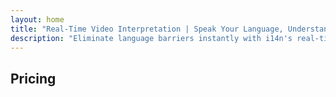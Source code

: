 ```yaml
---
layout: home
title: "Real-Time Video Interpretation | Speak Your Language, Understand All"
description: "Eliminate language barriers instantly with i14n's real-time video interpretation. Join meetings in your native language while everyone understands perfectly. Why learn a new language when technology can bridge the gap?"
---
```


<!-- text="Focus on growth — let iMind handle the languages." -->
<!-- text="Classrooms take years; iMind delivers real-time understanding today, in every language."> -->
<!-- text="Understand instantly — without learning foreign languages" -->

<HeroSection
title="Live **Interpretation** Video Meetings"
text="For companies where **language barriers** mean lost deals, delays, and costly mistakes.">
<AuthButton text="Try Live Demo →" buttonClass="brand"/>
<NavButton to="#pricing" buttonClass="alt" buttonLabel="Pricing" />
</HeroSection>

<span id="1"></span>

<FeatureBlock :card="{
  title: 'Speak Instantly in Over 100 Languages',
  details: 'iMind enables every participant to speak their native language — naturally, in [real time](/guide/how-it-works), and **without subtitles** or lag.',
    items: [
      '⚡︎ Speak freely — be understood instantly.',
      '✧ AI-powered interpretation captures tone, intent, and industry-specific terminology.',
      '✧ Two-way, continuous, voice-to-voice interpretation with zero manual setup.',
    ],
  link: './guide/what-is-imind',
  src: {
    light: '1.png',
    dark: '1.png',
  },
  inversion: false
}" />

<span id="2"></span>

<FeatureBlock :card="{
  title: 'The **Mind Within** Your Meetings',
  details: 'iMind turns every multilingual call into clear, searchable knowledge.',
  items: [
    '⚡︎ Instantly search any content across past and current meetings. Ask questions naturally, get precise answers without reviewing recordings.',
    '✧ Never miss action items from any meeting. Our AI extracts tasks, owners and deadlines automatically from conversations.',
    '✧ AI meeting summaries deliver key points instantly in any language, keeping everyone aligned without manual note-taking.',
  ],
  link: '/guide/how-it-works#🧩-deep-memory-deep-understanding',
  src: {
    light: '2l.png',
    dark: '2d.png',
  },
  inversion: true
}" />

<span id="3"></span>

<FeatureBlock :card="{
  title: 'Built for Serious Meetings — Not Just Talking',
  details: 'iMind is a professional-grade video meeting platform, not a lightweight add-on or plugin.',
  items: [
    '✧ 1080p resolution, smart noise suppression, and focused voice pickup.',
    '✧ Scheduling, moderation, demos, recording, and full calendar integration — all built in, ready to go.',
    '⚡︎ Live transcripts, participant chat, and an AI assistant that keeps meetings productive.'
  ],
  link: '/guide/how-it-works',
  src: {
    light: '3l.png',
    dark: '3d.png',
  },
  inversion: false
}" />

<span id="4"></span>

<FeatureBlock
  :card="{
    title: 'Secure & Confidential by Design',
    details:
      'iMind is built for conversations where trust matters. While we rely on best-in-class third-party infrastructure, [confidentiality is always in your hands](/guide/privacy-architecture).',
    items: [
      '⚡︎ Region-based privacy — choose where your data is processed. We route all interpretation, storage, and analytics through infrastructure aligned with your compliance zone (e.g. EU, US, Asia).',
      '✧ Private by default — iMind itself **never** stores or uses your content for training, profiling, or third-party access.',
      '✧ Compliant by architecture — GDPR, CCPA, and UAE PDPL-ready, with full support for export and deletion rights.'
    ],
    link: '/guide/privacy-architecture',
    src: {
      light: '4.png',
      dark: '4.png',
    },
    inversion: true
  }"
/>

## Pricing

<PricingPlans :plans="[
  {
    title: 'Business Starter',
    details: '**$7** per user / month',
    items: [
      'Speak Instantly in Over 100 Languages [ℹ️](#1)',
      'Built for Serious Meetings — Not Just Talking [ℹ️](#3)',
    ],
    linkText: 'Start a trial',
    linkHref: '/guide/use-cases#negotiations',
    bullet: '💬'
  },
  {
    title: 'Business Standard',
    details: '**$14** per user / month',
    items: [
      'Speak Instantly in Over 100 Languages [ℹ️](#1)',
      'Built for Serious Meetings — Not Just Talking [ℹ️](#3)',
      'The **Mind Within** Your Meetings [ℹ️](#2)',
    ],
    linkText: 'Start a trial',
    linkHref: '/guide/use-cases#operations',
    bullet: '⚡︎'
  },
  {
    title: 'Business Plus',
    details: '**$22** per user / month',
    items: [
      'Speak Instantly in Over 100 Languages [ℹ️](#1)',
      'Built for Serious Meetings — Not Just Talking [ℹ️](#3)',
      'The **Mind Within** Your Meetings [ℹ️](#2)',
      'Region-Segmented Privacy Architecture [ℹ️](#4)'
    ],
    linkText: 'Start a trial',
    linkHref: '/guide/use-cases#operations',
    bullet: '💰'
  }
]" />
